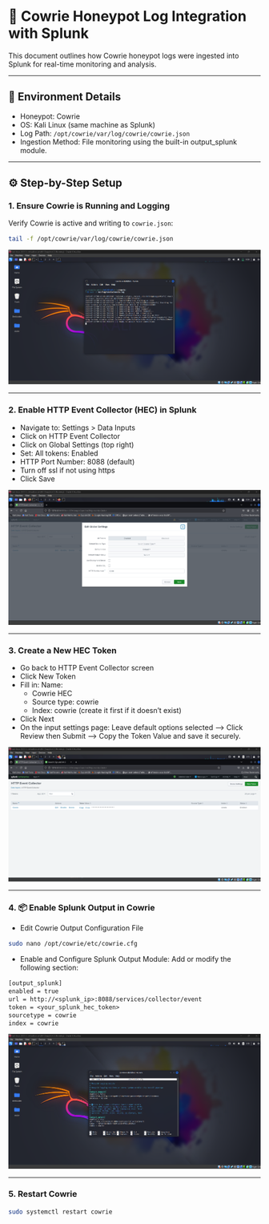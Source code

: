# 🐍 Cowrie Honeypot Log Integration with Splunk

This document outlines how Cowrie honeypot logs were ingested into Splunk for real-time monitoring and analysis. 

---

## 🧰 Environment Details

- Honeypot: Cowrie
- OS: Kali Linux (same machine as Splunk)
- Log Path: `/opt/cowrie/var/log/cowrie/cowrie.json`
- Ingestion Method: File monitoring using the built-in output_splunk module.

---

## ⚙️ Step-by-Step Setup

### 1. Ensure Cowrie is Running and Logging

Verify Cowrie is active and writing to `cowrie.json`:

```bash
tail -f /opt/cowrie/var/log/cowrie/cowrie.json
```

![cowrie](../Screenshots/install4.png)

---

### 2. Enable HTTP Event Collector (HEC) in Splunk

- Navigate to: Settings > Data Inputs
- Click on HTTP Event Collector
- Click on Global Settings (top right)
- Set: All tokens: Enabled
- HTTP Port Number: 8088 (default)
- Turn off ssl if not using https
- Click Save

![cowrie](../Screenshots/hec.png)

---

### 3. Create a New HEC Token

- Go back to HTTP Event Collector screen
- Click New Token
- Fill in: Name:
   - Cowrie HEC
   - Source type: cowrie
   - Index: cowrie (create it first if it doesn’t exist)
- Click Next
- On the input settings page: Leave default options selected --> Click Review then Submit --> Copy the Token Value and save it securely.

![cowrie](../Screenshots/cowrie.png)

---

### 4. 📦 Enable Splunk Output in Cowrie

- Edit Cowrie Output Configuration File

```bash
sudo nano /opt/cowrie/etc/cowrie.cfg
```

- Enable and Configure Splunk Output Module: Add or modify the following section:

```
[output_splunk]
enabled = true
url = http://<splunk_ip>:8088/services/collector/event
token = <your_splunk_hec_token>
sourcetype = cowrie
index = cowrie
```

![cowrie](../Screenshots/cowrieconfig.png)

---

### 5. Restart Cowrie

```bash
sudo systemctl restart cowrie
```
